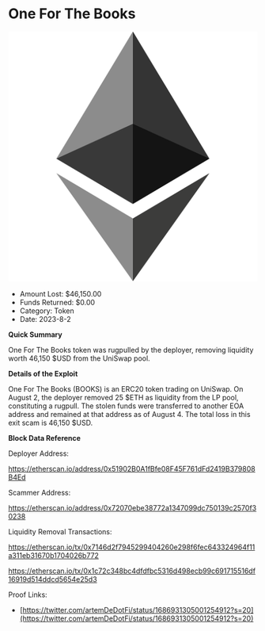 # One For The Books
![One For The Books](/rektimages/One-For-The-Books-Rugpull.png)
- Amount Lost: $46,150.00
- Funds Returned: $0.00
- Category: Token
- Date: 2023-8-2

**Quick Summary**

One For The Books token was rugpulled by the deployer, removing liquidity worth 46,150 $USD from the UniSwap pool.

  


 **Details of the Exploit**

One For The Books (BOOKS) is an ERC20 token trading on UniSwap. On August 2, the deployer removed 25 $ETH as liquidity from the LP pool, constituting a rugpull. The stolen funds were transferred to another EOA address and remained at that address as of August 4. The total loss in this exit scam is 46,150 $USD.

  


 **Block Data Reference**

Deployer Address:

https://etherscan.io/address/0x51902B0A1fBfe08F45F761dFd2419B379808B4Ed

  


Scammer Address:

https://etherscan.io/address/0x72070ebe38772a1347099dc750139c2570f30238

  


Liquidity Removal Transactions:

https://etherscan.io/tx/0x7146d2f7945299404260e298f6fec643324964f11a311eb31670b1704026b772

https://etherscan.io/tx/0x1c72c348bc4dfdfbc5316d498ecb99c691715516df16919d514ddcd5654e25d3


Proof Links:
- [https://twitter.com/artemDeDotFi/status/1686931305001254912?s=20](https://twitter.com/artemDeDotFi/status/1686931305001254912?s=20)



